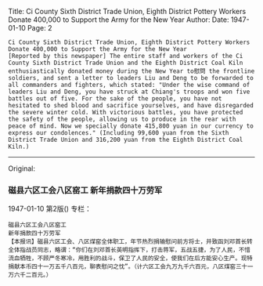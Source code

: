 Title: Ci County Sixth District Trade Union, Eighth District Pottery Workers Donate 400,000 to Support the Army for the New Year
Author:
Date: 1947-01-10
Page: 2

    Ci County Sixth District Trade Union, Eighth District Pottery Workers
    Donate 400,000 to Support the Army for the New Year
    [Reported by this newspaper] The entire staff and workers of the Ci County Sixth District Trade Union and the Eighth District Coal Kiln enthusiastically donated money during the New Year to慰問 the frontline soldiers, and sent a letter to leaders Liu and Deng to be forwarded to all commanders and fighters, which stated: "Under the wise command of leaders Liu and Deng, you have struck at Chiang's troops and won five battles out of five. For the sake of the people, you have not hesitated to shed blood and sacrifice yourselves, and have disregarded the severe winter cold. With victorious battles, you have protected the safety of the people, allowing us to produce in the rear with peace of mind. Now we specially donate 415,800 yuan in our currency to express our condolences." (Including 99,600 yuan from the Sixth District Trade Union and 316,200 yuan from the Eighth District Coal Kiln.)



<hr /> 

Original: 


### 磁县六区工会八区窑工  新年捐款四十万劳军

1947-01-10
第2版()
专栏：

    磁县六区工会八区窑工
    新年捐款四十万劳军
    【本报讯】磁县六区工会、八区煤窑全体职工，年节热烈捐输慰问前方将士，并致函刘邓首长转全体指战员同志，略谓：“你们在刘邓首长英明指挥下，打击蒋军，五战五捷，为了人民，不惜流血牺牲，不顾严冬寒冷，用胜利的战斗，保卫了人民的安全，使我们在后方能安心生产。现特捐献本币四十一万五千八百元，聊表慰问之忱”。（计六区工会九万九千六百元，八区煤窑三十一万六千二百元。）
